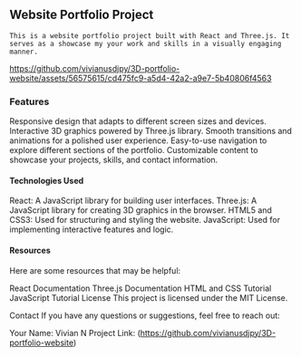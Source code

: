 ## Website Portfolio Project
    This is a website portfolio project built with React and Three.js. It serves as a showcase my your work and skills in a visually engaging manner.

https://github.com/vivianusdjpy/3D-portfolio-website/assets/56575615/cd475fc9-a5d4-42a2-a9e7-5b40806f4563
### Features
Responsive design that adapts to different screen sizes and devices.
Interactive 3D graphics powered by Three.js library.
Smooth transitions and animations for a polished user experience.
Easy-to-use navigation to explore different sections of the portfolio.
Customizable content to showcase your projects, skills, and contact information.

#### Technologies Used
React: A JavaScript library for building user interfaces.
Three.js: A JavaScript library for creating 3D graphics in the browser.
HTML5 and CSS3: Used for structuring and styling the website.
JavaScript: Used for implementing interactive features and logic.

#### Resources
Here are some resources that may be helpful:

React Documentation
Three.js Documentation
HTML and CSS Tutorial
JavaScript Tutorial
License
This project is licensed under the MIT License.

Contact
If you have any questions or suggestions, feel free to reach out:

Your Name: Vivian N
Project Link: (https://github.com/vivianusdjpy/3D-portfolio-website)
